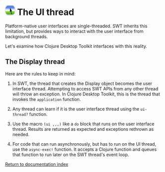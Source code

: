 # ![Logo](images/icon32x32.png) The UI thread

Platform-native user interfaces are single-threaded.  SWT inherits this limitation, but provides ways to interact with the user interface from background threads.

Let's examine how Clojure Desktop Toolkit interfaces with this reality.

## The Display thread

Here are the rules to keep in mind:

1. In SWT, the thread that creates the Display object becomes the user interface thread.  Attempting to access SWT APIs from any other thread will throw an exception.  In Clojure Desktop Toolkit, this is the thread that invokes the `application` function.

2. Any thread can learn if it is the user interface thread using the `ui-thread?` function.

3. Use the macro `(ui ,,,)` like a `do` block that runs on the user interface thread.  Results are returned as expected and exceptions rethrown as needed.

4. For code that can run asynchronously, but has to run on the UI thread, use the `async-exec!` function.  It accepts a Clojure function and queues that function to run later on the SWT thread's event loop.


[Return to documentation index](index.md)
